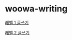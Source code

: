 # woowa-writing

[레벨 1 글쓰기](https://github.com/unifolio0/woowa-writing/blob/step2/level1.md)

[레벨 2 글쓰기](https://github.com/unifolio0/woowa-writing/blob/step2/level2.md)
